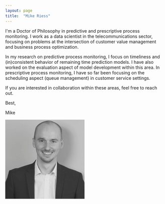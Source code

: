 ```yaml
---
layout: page
title:  "Mike Riess"
---
```

I'm a Doctor of Philosophy in predictive and prescriptive process monitoring. I work as a data scientist in the telecommunications sector, focusing on problems at the intersection of customer value management and business process optimization. 

In my research on predictive process monitoring, I focus on timeliness and (in)consistent behavior of remaining time prediction models. I have also worked on the evaluation aspect of model development within this area. In prescriptive process monitoring, I have so far been focusing on the scheduling aspect (queue management) in customer service settings.

If you are interested in collaboration within these areas, feel free to reach out.

Best,

Mike

![Mike](Mike.png)




